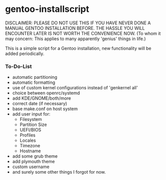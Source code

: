 # gentoo-installscript
DISCLAIMER: PLEASE DO NOT USE THIS IF YOU HAVE NEVER DONE A MANUAL GENTOO INSTALLATION BEFORE. THE HASSLE YOU WILL ENCOUNTER LATER IS NOT WORTH THE CONVENIENCE NOW.
(To whom it may concern: This applies to many apparently 'genius' things in life.)

This is a simple script for a Gentoo installation, new functionality will be added periodically.

### To-Do-List
* automatic partitioning
* automatic formatting
* use of custom kernel configurations instead of 'genkernel all'
* choice between openrc/systemd
* add KDE/GNOME/both/more
* correct date (if necessary)
* base make.conf on host system 
* add user input for:
	* Filesystem
	* Partition Size
	* UEFI/BIOS
	* Profiles 
	* Locales
	* Timezone
	* Hostname
* add some grub theme
* add plymouth theme
* custom username
* and surely some other things I forgot for now.

